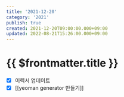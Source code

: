 ```yaml
---
title: '2021-12-20'
category: '2021'
publish: true
created: 2021-12-20T09:00:00.000+09:00
updated: 2022-08-21T15:26:00.000+09:00
---
```


# {{ $frontmatter.title }}

- [x] 이력서 업데이트
- [x] [[yeoman generator 만들기]]
